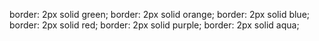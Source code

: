 
  
border: 2px solid green;
border: 2px solid orange;
border: 2px solid blue;
border: 2px solid red;
border: 2px solid purple;
border: 2px solid aqua;